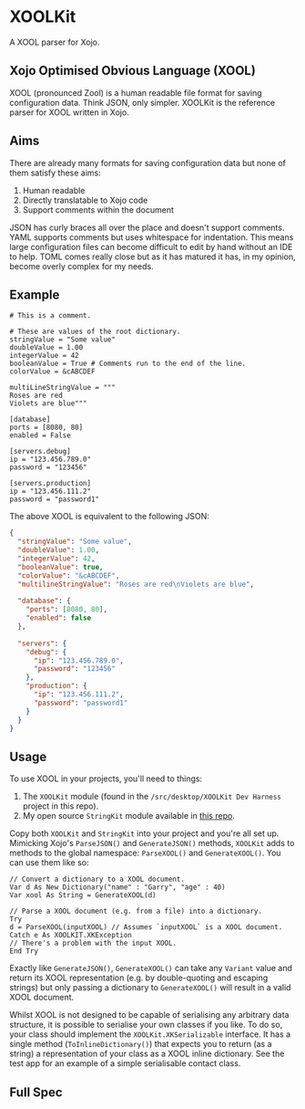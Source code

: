 # XOOLKit
A XOOL parser for Xojo.

## Xojo Optimised Obvious Language (XOOL)

XOOL (pronounced Zool) is a human readable file format for saving configuration data. Think JSON, only simpler. XOOLKit is the reference parser for XOOL written in Xojo.

## Aims

There are already many formats for saving configuration data but none of them satisfy these aims:

1. Human readable
2. Directly translatable to Xojo code
3. Support comments within the document

JSON has curly braces all over the place and doesn't support comments. YAML supports comments but uses whitespace for indentation. This means large configuration files can become difficult to edit by hand without an IDE to help. TOML comes really close but as it has matured it has, in my opinion, become overly complex for my needs. 

## Example

```xool
# This is a comment.

# These are values of the root dictionary.
stringValue = "Some value"
doubleValue = 1.00
integerValue = 42
booleanValue = True # Comments run to the end of the line.
colorValue = &cABCDEF

multiLineStringValue = """
Roses are red
Violets are blue"""

[database]
ports = [8080, 80]
enabled = False

[servers.debug]
ip = "123.456.789.0"
password = "123456"

[servers.production]
ip = "123.456.111.2"
password = "password1"
```

The above XOOL is equivalent to the following JSON:

```json
{
  "stringValue": "Some value", 
  "doubleValue": 1.00, 
  "integerValue": 42,
  "booleanValue": true,
  "colorValue": "&cABCDEF", 
  "multilineStringValue": "Roses are red\nViolets are blue",
  
  "database": {
    "ports": [8080, 80], 
    "enabled": false
  }, 
  
  "servers": {
    "debug": {
      "ip": "123.456.789.0",
      "password": "123456"
    }, 
    "production": {
      "ip": "123.456.111.2", 
      "password": "password1"
    }
  }
}
```

## Usage

To use XOOL in your projects, you'll need to things:

1. The `XOOLKit` module (found in the `/src/desktop/XOOLKit Dev Harness` project in this repo).
2. My open source `StringKit` module available in [this repo][stringkit].

Copy both `XOOLKit` and `StringKit` into your project and you're all set up. Mimicking Xojo's `ParseJSON()` and `GenerateJSON()` methods, `XOOLKit` adds to methods to the global namespace: `ParseXOOL()` and `GenerateXOOL()`. You can use them like so:

```xojo
// Convert a dictionary to a XOOL document.
Var d As New Dictionary("name" : "Garry", "age" : 40)
Var xool As String = GenerateXOOL(d)

// Parse a XOOL document (e.g. from a file) into a dictionary.
Try
d = ParseXOOL(inputXOOL) // Assumes `inputXOOL` is a XOOL document.
Catch e As XOOLKIT.XKException
// There's a problem with the input XOOL.
End Try
```

Exactly like `GenerateJSON()`, `GenerateXOOL()` can take any `Variant` value and return its XOOL representation (e.g. by double-quoting and escaping strings) but only passing a dictionary to `GenerateXOOL()` will result in a valid XOOL document.

Whilst XOOL is not designed to be capable of serialising any arbitrary data structure, it is possible to serialise your own classes if you like. To do so, your class should implement the `XOOLKit.XKSerializable` interface. It has a single method (`ToInlineDictionary()`) that expects you to return (as a string) a representation of your class as a XOOL inline dictionary. See the test app for an example of a simple serialisable contact class.

## Full Spec


[stringkit]: https://github.com/gkjpettet/StringKit 